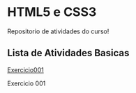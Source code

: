 # HTML5 e CSS3
Repositorio de atividades do curso!

## Lista de Atividades Basicas

[Exercicio001](https://lucasfregolente.github.io/html-css/exercicios/ex001/index.html)

<a src="https://lucasfregolente.github.io/html-css/exercicios/ex001/index.html" target="_blank"> Exercicio 001</a>